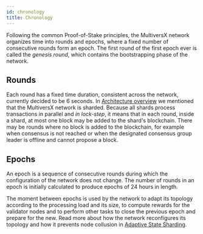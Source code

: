 ```yaml
---
id: chronology
title: Chronology
---
```


[comment]: # (mx-context)

Following the common Proof-of-Stake principles, the MultiversX network organizes time into rounds and epochs, where a fixed number of consecutive rounds form an epoch. The first round of the first epoch ever is called the _genesis round_, which contains the bootstrapping phase of the network.

[comment]: # (mx-context)

## **Rounds**

Each round has a fixed time duration, consistent across the network, currently decided to be 6 seconds. In [Architecture overview](/technology/architecture-overview) we mentioned that the MultiversX network is sharded. Because all shards process transactions in parallel and _in lock-step_, it means that in each round, inside a shard, at most one block may be added to the shard's blockchain. There may be rounds where no block is added to the blockchain, for example when consensus is not reached or when the designated consensus group leader is offline and cannot propose a block.

[comment]: # (mx-context)

## **Epochs**

An epoch is a sequence of consecutive rounds during which the configuration of the network does not change. The number of rounds in an epoch is initially calculated to produce epochs of 24 hours in length.

The moment between epochs is used by the network to adapt its topology according to the processing load and its size, to compute rewards for the validator nodes and to perform other tasks to close the previous epoch and prepare for the new. Read more about how the network reconfigures its topology and how it prevents node collusion in [Adaptive State Sharding](/technology/adaptive-state-sharding).
